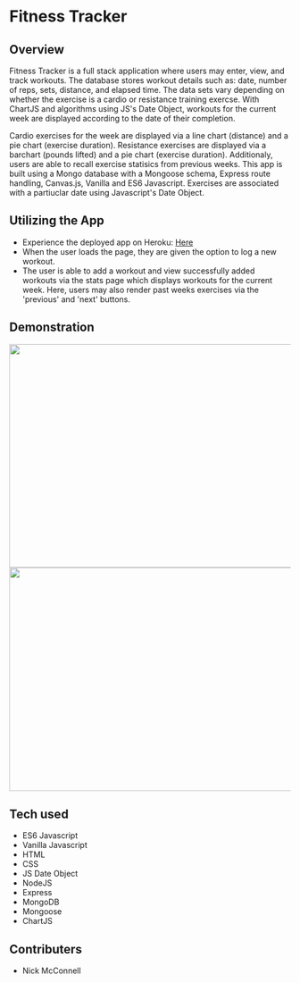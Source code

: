 # Fitness Tracker

## Overview

Fitness Tracker is a full stack application where users may enter, view, and track workouts. The database stores workout details such as: date, number of reps, sets, distance, and elapsed time. The data sets vary depending on whether the exercise is a cardio or resistance training exercse.  With ChartJS and algorithms using JS's Date Object, workouts for the current week are displayed according to the date of their completion.

Cardio exercises for the week are displayed via a line chart (distance) and a pie chart (exercise duration).  Resistance exercises are displayed via a barchart (pounds lifted) and a pie chart (exercise duration).  Additionaly, users are able to recall  exercise statisics from previous weeks.  This app is built using a Mongo database with a Mongoose schema, Express route handling, Canvas.js, Vanilla and ES6 Javascript.  Exercises are associated with a partiuclar date using Javascript's Date Object. 

## Utilizing the App

- Experience the deployed app on Heroku: [Here](https://nmcconnell-fitnesstracker.herokuapp.com/ "Here")
- When the user loads the page, they are given the option to log a new workout.
 - The user is able to add a workout and view successfully added workouts via the stats page which displays workouts for the current week.  Here, users may also render past weeks exercises via the 'previous' and 'next' buttons.
      
## Demonstration
<p align="center">
<img src="https://github.com/nicholasmcconnell/fitnesstracker/blob/master/public/img/addworkout.gif" width="650" height="400"> 
  <img src="https://github.com/nicholasmcconnell/fitnesstracker/blob/master/public/img/stats.gif" width="650" height="400"> 
  </p>

## Tech used

- ES6 Javascript
- Vanilla Javascript
- HTML
- CSS
- JS Date Object
- NodeJS
- Express
- MongoDB
- Mongoose
- ChartJS

## Contributers

- Nick McConnell
